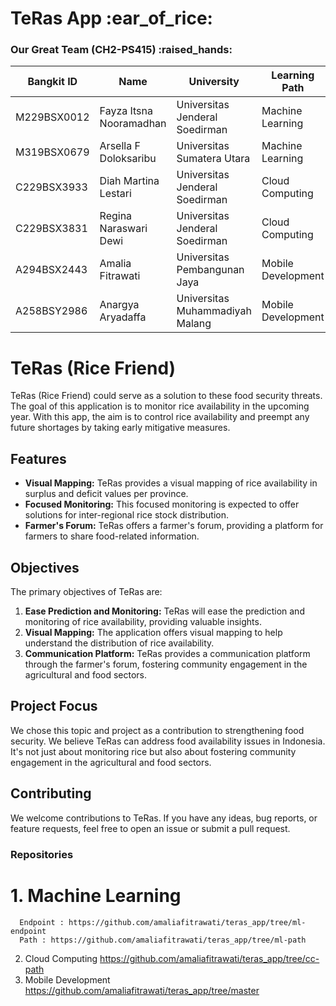 <h1>TeRas App :ear_of_rice:</h1>


<h3>Our Great Team <strong>(CH2-PS415)</strong> :raised_hands:</h3>

| Bangkit ID    | Name                    | University                      | Learning Path       |
| ------------- |------------------------ | --------------------------------| ------------------- |
| M229BSX0012   | Fayza Itsna Nooramadhan | Universitas Jenderal Soedirman  | Machine Learning    |
| M319BSX0679   | Arsella F Doloksaribu   | Universitas Sumatera Utara      | Machine Learning    |
| C229BSX3933   | Diah Martina Lestari    | Universitas Jenderal Soedirman  | Cloud Computing     |
| C229BSX3831   | Regina Naraswari Dewi   | Universitas Jenderal Soedirman  | Cloud Computing     |
| A294BSX2443   | Amalia Fitrawati        | Universitas Pembangunan Jaya    | Mobile Development  |
| A258BSY2986   | Anargya Aryadaffa       | Universitas Muhammadiyah Malang | Mobile Development  |
      

# TeRas (Rice Friend)

TeRas (Rice Friend) could serve as a solution to these food security threats. The goal of this application is to monitor rice availability in the upcoming year. With this app, the aim is to control rice availability and preempt any future shortages by taking early mitigative measures.

## Features

- **Visual Mapping:** TeRas provides a visual mapping of rice availability in surplus and deficit values per province.
- **Focused Monitoring:** This focused monitoring is expected to offer solutions for inter-regional rice stock distribution.
- **Farmer's Forum:** TeRas offers a farmer's forum, providing a platform for farmers to share food-related information.

## Objectives

The primary objectives of TeRas are:

1. **Ease Prediction and Monitoring:** TeRas will ease the prediction and monitoring of rice availability, providing valuable insights.
2. **Visual Mapping:** The application offers visual mapping to help understand the distribution of rice availability.
3. **Communication Platform:** TeRas provides a communication platform through the farmer's forum, fostering community engagement in the agricultural and food sectors.

## Project Focus

We chose this topic and project as a contribution to strengthening food security. We believe TeRas can address food availability issues in Indonesia. It's not just about monitoring rice but also about fostering community engagement in the agricultural and food sectors.

## Contributing

We welcome contributions to TeRas. If you have any ideas, bug reports, or feature requests, feel free to open an issue or submit a pull request.


<h3>Repositories</h3>

# 1. Machine Learning 
      Endpoint : https://github.com/amaliafitrawati/teras_app/tree/ml-endpoint
      Path : https://github.com/amaliafitrawati/teras_app/tree/ml-path
   2. Cloud Computing
      https://github.com/amaliafitrawati/teras_app/tree/cc-path
   3. Mobile Development
      https://github.com/amaliafitrawati/teras_app/tree/master
